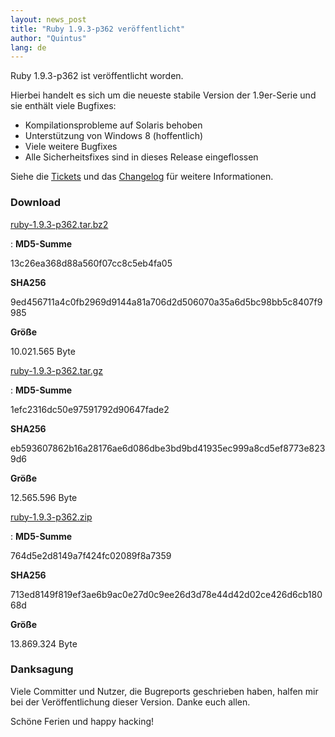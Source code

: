 ```yaml
---
layout: news_post
title: "Ruby 1.9.3-p362 veröffentlicht"
author: "Quintus"
lang: de
---
```


Ruby 1.9.3-p362 ist veröffentlicht worden.

Hierbei handelt es sich um die neueste stabile Version der 1.9er-Serie
und sie enthält viele Bugfixes:

* Kompilationsprobleme auf Solaris behoben
* Unterstützung von Windows 8 (hoffentlich)
* Viele weitere Bugfixes
* Alle Sicherheitsfixes sind in dieses Release eingeflossen

Siehe die [Tickets][1] und das [Changelog][2] für weitere Informationen.

### Download

[ruby-1.9.3-p362.tar.bz2][3]

: **MD5-Summe**

  13c26ea368d88a560f07cc8c5eb4fa05

  **SHA256**

  9ed456711a4c0fb2969d9144a81a706d2d506070a35a6d5bc98bb5c8407f9985

  **Größe**

  10\.021.565 Byte

[ruby-1.9.3-p362.tar.gz][4]

: **MD5-Summe**

  1efc2316dc50e97591792d90647fade2

  **SHA256**

  eb593607862b16a28176ae6d086dbe3bd9bd41935ec999a8cd5ef8773e8239d6

  **Größe**

  12\.565.596 Byte

[ruby-1.9.3-p362.zip][5]

: **MD5-Summe**

  764d5e2d8149a7f424fc02089f8a7359

  **SHA256**

  713ed8149f819ef3ae6b9ac0e27d0c9ee26d3d78e44d42d02ce426d6cb18068d

  **Größe**

  13\.869.324 Byte

### Danksagung

Viele Committer und Nutzer, die Bugreports geschrieben haben, halfen mir
bei der Veröffentlichung dieser Version. Danke euch allen.

Schöne Ferien und happy hacking!



[1]: https://bugs.ruby-lang.org/projects/ruby-193/issues?set_filter=1&amp;status_id=5
[2]: http://svn.ruby-lang.org/repos/ruby/tags/v1_9_3_362/ChangeLog
[3]: ftp://ftp.ruby-lang.org/pub/ruby/1.9/ruby-1.9.3-p362.tar.bz2
[4]: ftp://ftp.ruby-lang.org/pub/ruby/1.9/ruby-1.9.3-p362.tar.gz
[5]: ftp://ftp.ruby-lang.org/pub/ruby/1.9/ruby-1.9.3-p362.zip
